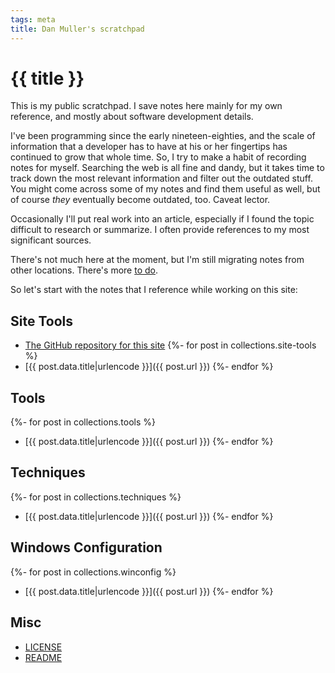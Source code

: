```yaml
---
tags: meta
title: Dan Muller's scratchpad
---
```

# {{ title }}

This is my public scratchpad. I save notes here mainly for my own reference, and mostly about software development details.

I've been programming since the early nineteen-eighties, and the scale of information that a developer has to have at his or her fingertips has continued to grow that whole time. So, I try to make a habit of recording notes for myself. Searching the web is all fine and dandy, but it takes time to track down the most relevant information and filter out the outdated stuff. You might come across some of my notes and find them useful as well, but of course _they_ eventually become outdated, too. Caveat lector.

Occasionally I'll put real work into an article, especially if I found the topic difficult to research or summarize. I often provide references to my most significant sources.

There's not much here at the moment, but I'm still migrating notes from other locations. There's more [to do](TODO).

So let's start with the notes that I reference while working on this site:

## Site Tools
- [The GitHub repository for this site](https://github.com/dwmuller/dwmuller.github.io)
{%- for post in collections.site-tools %}
- [{{ post.data.title|urlencode }}]({{ post.url }})
{%- endfor %}

## Tools
{%- for post in collections.tools %}
- [{{ post.data.title|urlencode  }}]({{ post.url }})
{%- endfor %}

## Techniques
{%- for post in collections.techniques %}
- [{{ post.data.title|urlencode  }}]({{ post.url }})
{%- endfor %}

## Windows Configuration
{%- for post in collections.winconfig %}
- [{{ post.data.title|urlencode }}]({{ post.url }})
{%- endfor %}

## Misc

- [LICENSE](LICENSE)
- [README](README)
